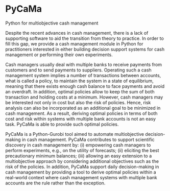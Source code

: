# PyCaMa
Python for multiobjective cash management

Despite the recent advances in cash management, there is a lack of supporting software to aid the transition from theory to practice. In order to fill this gap, we provide a cash management module in Python for practitioners interested in either building decision support systems for cash management or performing their own experiments. 

Cash managers usually deal with multiple banks to receive payments from customers and to send payments to suppliers. Operating such a cash management system implies a number of transactions between accounts, what is called a policy, to maintain the system in a state of equilibrium, meaning that there exists enough cash balance to face payments and avoid an overdraft. In addition, optimal policies allow to keep the sum of both transaction and holding costs at a minimum. However, cash managers may be interested not only in cost but also the risk of policies. Hence, risk analysis can also be incorporated as an additional goal to be minimized in cash management. As a result, deriving optimal policies in terms of both cost and risk within systems with multiple bank accounts is not an easy task. PyCaMa is able to provide such optimal policies.

PyCaMa is a Python-Gurobi tool aimed to automate multiobjective decision-making in cash management. PyCaMa contributes to support scientific discovery in cash management by: (i) empowering cash managers to perform experiments, e.g., on the utility of forecasts; (ii) eliciting the best precautionary minimum balances; (iii) allowing an easy extension to a multiobjective approach by considering additional objectives such as the risk of the policies. In addition, PyCaMa support daily decision-making in cash management by providing a tool to derive optimal policies within a real-world context where cash management systems with multiple bank accounts are the rule rather than the exception.
